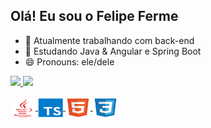 ## Olá! Eu sou o Felipe Ferme

- 🔭 Atualmente trabalhando com back-end
- 🌱 Estudando Java & Angular e Spring Boot
- 😄 Pronouns: ele/dele

<div>
  <a href="https://beacons.ai/fferme">
  <img height="180em" src="https://github-readme-stats.vercel.app/api?username=fferme&show_icons=true&theme=dark&include_all_commits=true&count_private=true"/>
  <img height="180em" src="https://github-readme-stats.vercel.app/api/top-langs/?username=fferme&layout=compact&langs_count=16&theme=dark"/>
</div>

<div style="display: inline_block"><br>
  <img align="center" alt="Java" height="30" width="40" src="https://raw.githubusercontent.com/devicons/devicon/master/icons/java/java-plain.svg">
  <img align="center" alt="Ts" height="30" width="40" src="https://raw.githubusercontent.com/devicons/devicon/master/icons/typescript/typescript-plain.svg">
  <img align="center" alt="HTML" height="30" width="40" src="https://raw.githubusercontent.com/devicons/devicon/master/icons/html5/html5-original.svg">
  <img align="center" alt="CSS" height="30" width="40" src="https://raw.githubusercontent.com/devicons/devicon/master/icons/css3/css3-original.svg">
</div>
